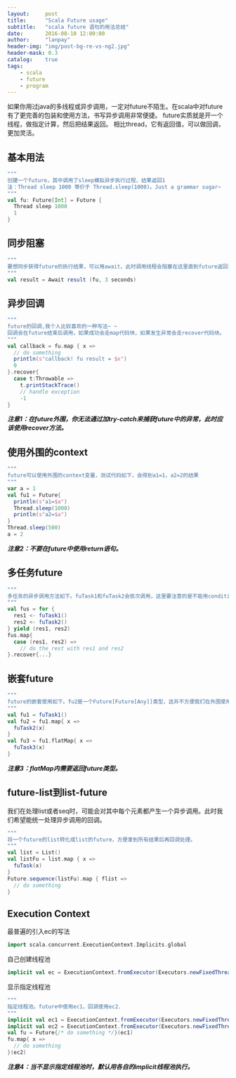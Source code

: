 ```yaml
---
layout:     post
title:      "Scala Future usage"
subtitle:   "scala future 语句的用法总结"
date:       2016-08-10 12:00:00
author:     "lanpay"
header-img: "img/post-bg-re-vs-ng2.jpg"
header-mask: 0.3
catalog:    true
tags:
    - scala
    - future
    - program
---
```


如果你用过java的多线程或异步调用，一定对future不陌生。在scala中对future有了更完善的包装和使用方法，书写异步调用非常便捷。
future实质就是开一个线程，做指定计算，然后把结果返回。
相比thread，它有返回值，可以做回调，更加灵活。

## 基本用法

```scala
"""
创建一个future，其中调用了sleep模拟异步执行过程，结果返回1
注：Thread sleep 1000 等价于 Thread.sleep(1000)。Just a grammar sugar~ 
"""
val fu: Future[Int] = Future {
  Thread sleep 1000
  1
}
``` 

## 同步阻塞

```scala
"""
要想同步获得future的执行结果，可以用await，此时调用线程会阻塞在这里直到future返回或者超时。
"""
val result = Await result (fu, 3 seconds)
``` 

## 异步回调

```scala
"""
future的回调,我个人比较喜欢的一种写法~ ~
回调会在future结束后调用，如果成功会走map代码块，如果发生异常会走recover代码块。
"""
val callback = fu.map { x =>
  // do something
  println(s"callback! fu result = $x")
  0
}.recover{
  case t:Throwable =>
    t.printStackTrace()
    // handle exception
    -1
} 
``` 

***注意1：在future外围，你无法通过加try-catch来捕获future中的异常，此时应该使用recover方法。***


## 使用外围的context

```scala
"""
future可以使用外围的context变量，测试代码如下，会得到a1=1，a2=2的结果
"""
var a = 1
val fu1 = Future{
  println(s"a1=$a")
  Thread.sleep(1000)
  println(s"a2=$a")
}
Thread.sleep(500)
a = 2
``` 

***注意2：不要在future中使用return语句。***

## 多任务future

```scala
"""
多任务的异步调用方法如下。fuTask1和fuTask2会依次调用，这里要注意的是不能用condition guard，因为这里的for是被翻译成flatMap来执行的，同时也必须保证fuTask1和fuTask2必须是future类型返回值。
"""
val fus = for {
  res1 <- fuTask1()
  res2 <- fuTask2()
} yield (res1, res2)
fus.map{
  case (res1, res2) =>
    // do the rest with res1 and res2
}.recover{...}
```

## 嵌套future

```scala
"""
future的嵌套使用如下。fu2是一个Future[Future[Any]]类型，这并不方便我们在外围使用。fu3是使用flatMap将嵌套的future铺平了，它是一个Future[Any]类型，没有嵌套。
"""
val fu1 = fuTask1()
val fu2 = fu1.map{ x =>
  fuTask2(x)
}
val fu3 = fu1.flatMap{ x =>
  fuTask3(x)
}
```  

***注意3：flatMap内需要返回future类型。***


## future-list到list-future

我们在处理list或者seq时，可能会对其中每个元素都产生一个异步调用。此时我们希望能统一处理异步调用的回调。

```scala
"""
将一个future的list转化成list的future，方便拿到所有结果后再回调处理。
"""
val list = List()
val listFu = list.map { x =>
  fuTask(x)
}
Future.sequence(listFu).map { flist => 
  // do something
} 
``` 

## Execution Context 

最普遍的引入ec的写法

```scala
import scala.concurrent.ExecutionContext.Implicits.global
```

自己创建线程池

```scala
implicit val ec = ExecutionContext.fromExecutor(Executors.newFixedThreadPool(2))
```

显示指定线程池

```scala
"""
指定线程池。future中使用ec1，回调使用ec2.
"""
implicit val ec1 = ExecutionContext.fromExecutor(Executors.newFixedThreadPool(4))
implicit val ec2 = ExecutionContext.fromExecutor(Executors.newFixedThreadPool(4))
val fu = Future{/* do something */}(ec1)
fu.map{ x =>
  // do something
}(ec2)
``` 

***注意4：当不显示指定线程池时，默认用各自的implicit线程池执行。***



